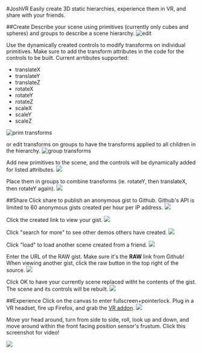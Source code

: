 #JoshVR
Easily create 3D static hierarchies, experience them in VR, and share with your
friends.

##Create
Describe your scene using primitives (currently only cubes and spheres) and groups to describe a scene hierarchy.
![edit](screenshots/1.png)

Use the dynamically created controls to modify transforms on individual primitives.  Make sure to add the transform attributes in the code for the controls to be built.  Current arrtibutes supported:

* translateX
* translateY
* translateZ
* rotateX
* rotateY
* rotateZ
* scaleX
* scaleY
* scaleZ

![prim transforms](screenshots/2.png)

or edit transforms on groups to have the transforms applied to all children in the hierarchy.
![group transforms](screenshots/3.png)

Add new primitives to the scene, and the controls will be dynamically added for listed attributes.
![](screenshots/4.png)

Place them in groups to combine transforms (ie. rotateY, then translateX, then rotateY again).
![](screenshots/5.png)

##Share
Click share to publish an anonymous gist to Github.  Github's API is limited to 60 anonymous gists created per hour per IP address.
![](screenshots/6.png)

Click the created link to view your gist.
![](screenshots/7.png)

Click "search for more" to see other demos others have created.
![](screenshots/8.png)

Click "load" to load another scene created from a friend.
![](screenshots/9.png)

Enter the URL of the RAW gist.  Make sure it's the **RAW** link from Github!  When viewing another gist, click the raw button in the top right of the source.
![](screenshots/10.png)

Click OK to have your currently scene replaced witht he contents of the gist.  The scene and its controls will be rebuilt.
![](screenshots/11.png)

##Experience
Click on the canvas to enter fullscreen+pointerlock.  Plug in a VR headset, fire up Firefox, and grab the [VR addon](http://mozvr.com/downloads/).
![](screenshots/12.png)

Move yor head around, turn from side to side, roll, look up and down, and move around within the front facing position sensor's frustum.  Click this screenshot for video!

[![](screenshots/13.png)](https://vimeo.com/136548758)
